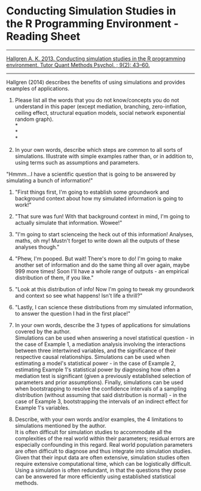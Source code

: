 # Conducting Simulation Studies in the R Programming Environment - Reading Sheet

***
[Hallgren A. K. 2013. Conducting simulation studies in the R programming environment. Tutor Quant Methods Psychol. ; 9(2): 43–60.](https://doi.org/10.20982/tqmp.09.2.p043) 

***

Hallgren (2014) describes the benefits of using simulations and provides examples of applications.

1)	Please list all the words that you do not know/concepts you do not understand in this paper (except mediation, branching, zero-inflation, ceiling effect, structural equation models, social network exponential random graph).  
    *  
    *  
    *  

2) In your own words, describe which steps are common to all sorts of simulations. Illustrate with simple examples rather than, or in addition to, using terms such as assumptions and parameters.  

"Hmmm...I have a scientific question that is going to be answered by simulating a bunch of information!"
1) "First things first, I'm going to establish some groundwork and background context about how my simulated information is going to work!" 
2) "That sure was fun! With that background context in mind, I'm going to actually simulate that information. Wowee!"
3) "I'm going to start scienceing the heck out of this information! Analyses, maths, oh my! Mustn't forget to write down all the outputs of these analyses though."
4) "Phew, I'm pooped. But wait! There's more to do! I'm going to make another set of information and do the same thing all over again, maybe 999 more times! Soon I'll have a whole range of outputs - an empirical distribution of them, if you like."
5) "Look at this distribution of info! Now I'm going to tweak my groundwork and context so see what happens! Isn't life a thrill?"
6) "Lastly, I can science these distributions from my simulated information, to answer the question I had in the first place!"

3)	In your own words, describe the 3 types of applications for simulations covered by the author.  
Simulations can be used when answering a novel statistical question - in the case of Example 1, a mediation analysis involving the interactions between three intertwined variables, and the significance of their respective causal relationships.
Simulations can be used when estimating a model's statistical power - in the case of Example 2, estimating Example 1's statistical power by diagnosing how often a mediation test is significant (given a previously established selection of parameters and prior assumptions).
Finally, simulations can be used when bootstrapping to resolve the confidence intervals of a sampling distribution (without assuming that said distribution is normal) - in the case of Example 3, bootstrapping the intervals of an indirect effect for Example 1's variables.

4)	Describe, with your own words and/or examples, the 4 limitations to simulations mentioned by the author.  
It is often difficult for simulation studies to accommodate all the complexities of the real world within their parameters; residual errors are especially confounding in this regard. 
Real world population parameters are often difficult to diagnose and thus integrate into simulation studies.
Given that their input data are often extensive, simulation studies often require extensive computational time, which can be logistically difficult.
Using a simulation is often redundant, in that the questions they pose can be answered far more efficiently using established statistical methods.
